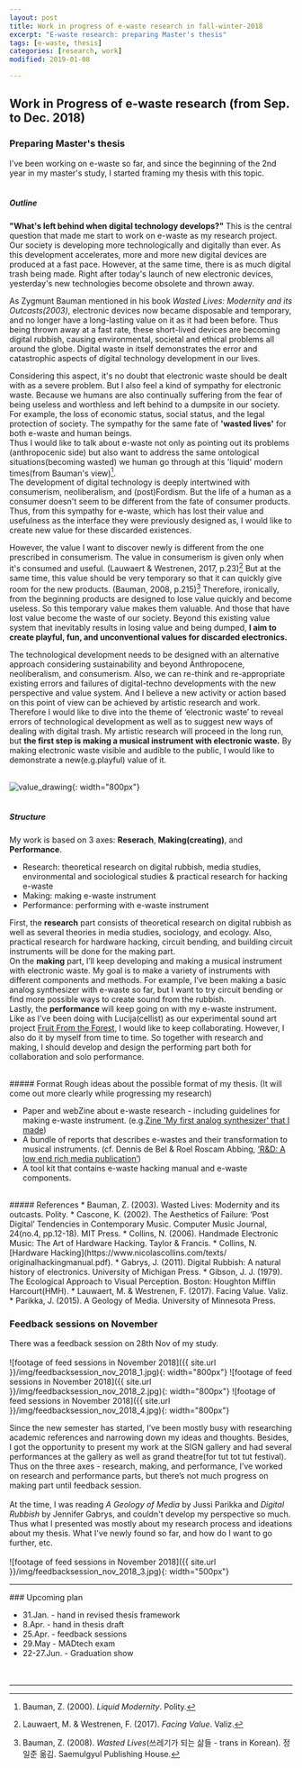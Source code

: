 ```yaml
---
layout: post
title: Work in progress of e-waste research in fall-winter-2018
excerpt: "E-waste research: preparing Master's thesis"
tags: [e-waste, thesis]
categories: [research, work]
modified: 2019-01-08

---
```


## Work in Progress of e-waste research (from Sep. to Dec. 2018)

### Preparing Master's thesis

I've been working on e-waste so far, and since the beginning of the 2nd year in my master's study, I started framing my thesis with this topic.
<br><br>

##### Outline
**"What's left behind when digital technology develops?"** This is the central question that made me start to work on e-waste as my research project.
<br>
Our society is developing more technologically and digitally than ever. As this development accelerates, more and more new digital devices are produced at a fast pace. However, at the same time, there is as much digital trash being made. Right after today's launch of new electronic devices, yesterday's new technologies become obsolete and thrown away.

As Zygmunt Bauman mentioned in his book *Wasted Lives: Modernity and its Outcasts(2003)*, electronic devices now became disposable and temporary, and no longer have a long-lasting value on it as it had been before. Thus being thrown away at a fast rate, these short-lived devices are becoming digital rubbish, causing environmental, societal and ethical problems all around the globe. Digital waste in itself demonstrates the error and catastrophic aspects of digital technology development in our lives.

Considering this aspect, it's no doubt that electronic waste should be dealt with as a severe problem. But I also feel a kind of sympathy for electronic waste. Because we humans are also continually suffering from the fear of being useless and worthless and left behind to a dumpsite in our society. For example, the loss of economic status, social status, and the legal protection of society. The sympathy for the same fate of **'wasted lives'** for both e-waste and human beings.
<br>
Thus I would like to talk about e-waste not only as pointing out its problems (anthropocenic side) but also want to address the same ontological situations(becoming wasted) we human go through at this 'liquid' modern times(from Bauman's view)[^1].
<br>
The development of digital technology is deeply intertwined with consumerism, neoliberalism, and (post)Fordism. But the life of a human as a consumer doesn't seem to be different from the fate of consumer products. Thus, from this sympathy for e-waste, which has lost their value and usefulness as the interface they were previously designed as, I would like to create new value for these discarded existences.

However, the value I want to discover newly is different from the one prescribed in consumerism. The value in consumerism is given only when it's consumed and useful. (Lauwaert & Westrenen, 2017, p.23)[^2] But at the same time, this value should be very temporary so that it can quickly give room for the new products. (Bauman, 2008, p.215)[^3] Therefore, ironically, from the beginning products are designed to lose value quickly and become useless. So this temporary value makes them valuable. And those that have lost value become the waste of our society.
Beyond this existing value system that inevitably results in losing value and being dumped, **I aim to create playful, fun, and unconventional values for discarded electronics.**

The technological development needs to be designed with an alternative approach considering sustainability and beyond Anthropocene, neoliberalism, and consumerism. Also, we can re-think and re-appropriate existing errors and failures of digital-techno developments with the new perspective and value system. And I believe a new activity or action based on this point of view can be achieved by artistic research and work. 
<br>
Therefore I would like to dive into the theme of ‘electronic waste’ to reveal errors of technological development as well as to suggest new ways of dealing with digital trash. My artistic research will proceed in the long run, but **the first step is making a musical instrument with electronic waste.** By making electronic waste visible and audible to the public, I would like to demonstrate a new(e.g.playful) value of it.
<br><br>

[^1]: Bauman, Z. (2000). *Liquid Modernity*. Polity.
[^2]: Lauwaert, M. & Westrenen, F. (2017). *Facing Value*. Valiz.
[^3]: Bauman, Z. (2008). *Wasted Lives*(쓰레기가 되는 삶들 - trans in Korean). 정일준 옮김. Saemulgyul Publishing House.

![value_drawing]({{site.url}}/img/value_drawing.JPG){: width="800px"}
<br><br>

##### Structure
My work is based on 3 axes: **Reserach**, **Making(creating)**, and **Performance**.
<br>
* Research: theoretical research on digital rubbish, media studies, environmental and sociological studies & practical research for hacking e-waste
* Making: making e-waste instrument
* Performance: performing with e-waste instrument

First, the **research** part consists of theoretical research on digital rubbish as well as several theories in media studies, sociology, and ecology. Also, practical research for hardware hacking, circuit bending, and building circuit instruments will be done for the making part.
<br>
On the **making** part, I’ll keep developing and making a musical instrument with electronic waste. My goal is to make a variety of instruments with different components and methods. For example, I’ve been making a basic analog synthesizer with e-waste so far, but I want to try circuit bending or find more possible ways to create sound from the rubbish.
<br>
Lastly, the **performance** will keep going on with my e-waste instrument. Like as I’ve been doing with Lucija(cellist) as our experimental sound art project [Fruit From the Forest](https://fruitfromtheforest.com/), I would like to keep collaborating. However, I also do it by myself from time to time. So together with research and making, I should develop and design the performing part both for collaboration and solo performance.

<br>
##### Format
Rough ideas about the possible format of my thesis. (It will come out more clearly while progressing my research)

* Paper and webZine about e-waste research - including guidelines for making e-waste instrument. (e.g.[Zine 'My first analog synthesizer' that I made](http://handmade-electronic-art.com/))
* A bundle of reports that describes e-wastes and their transformation to musical instruments. (cf. Dennis de Bel & Roel Roscam Abbing, [‘R&D: A low end rich media publication’]( http://www.dennisdebel.nl/test/?p=1693))
* A tool kit that contains e-waste hacking manual and e-waste components.

<br>
##### References
* Bauman, Z. (2003). Wasted Lives: Modernity and its outcasts. Polity.
* Cascone, K. (2002). The Aesthetics of Failure: ‘Post Digital’ Tendencies in Contemporary Music. Computer Music Journal, 24(no.4, pp.12-18). MIT Press.
* Collins, N. (2006). Handmade Electronic Music: The Art of Hardware Hacking. Taylor & Francis.
* Collins, N. [Hardware Hacking](https://www.nicolascollins.com/texts/ originalhackingmanual.pdf).
* Gabrys, J. (2011). Digital Rubbish: A natural history of electronics. University of Michigan Press.
* Gibson, J. J. (1979). The Ecological Approach to Visual Perception. Boston: Houghton Mifflin Harcourt(HMH).
* Lauwaert, M. & Westrenen, F. (2017). Facing Value. Valiz.
* Parikka, J. (2015). A Geology of Media. University of Minnesota Press.

<br>

### Feedback sessions on November

There was a feedback session on 28th Nov of my study.
<br><br>
![footage of feed sessions in November 2018]({{ site.url }}/img/feedbacksession_nov_2018_1.jpg){: width="800px"}
![footage of feed sessions in November 2018]({{ site.url }}/img/feedbacksession_nov_2018_2.jpg){: width="800px"}
![footage of feed sessions in November 2018]({{ site.url }}/img/feedbacksession_nov_2018_4.jpg){: width="800px"}

Since the new semester has started, I’ve been mostly busy with researching academic references and narrowing down my ideas and thoughts. Besides, I got the opportunity to present my work at the SIGN gallery and had several performances at the gallery as well as grand theatre(for tut tot tut festival). Thus on the three axes - research, making, and performance, I’ve worked on research and performance parts, but there’s not much progress on making part until feedback session.
<br><br>
At the time, I was reading *A Geology of Media* by Jussi Parikka and *Digital Rubbish* by Jennifer Gabrys, and couldn't develop my perspective so much. Thus what I presented was mostly about my research process and ideations about my thesis. What I've newly found so far, and how do I want to go further, etc.
<br><br>
![footage of feed sessions in November 2018]({{ site.url }}/img/feedbacksession_nov_2018_3.jpg){: width="500px"}
<br>

<hr>
### Upcoming plan

* 31.Jan. - hand in revised thesis framework
* 8.Apr. - hand in thesis draft
* 25.Apr. - feedback sessions
* 29.May - MADtech exam
* 22-27.Jun. - Graduation show
<br><br><br>
<hr>

